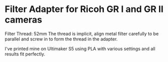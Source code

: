 # Filter Adapter for Ricoh GR I and GR II cameras

Filter Thread: 52mm
The thread is implicit, align metal filter carefully to be parallel and screw in to form the thread in the adapter.

I've printed mine on Ultimaker S5 using PLA with various settings and all results fit perfectly.

